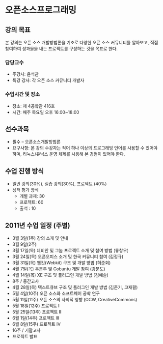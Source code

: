 # 오픈소스프로그래밍 #
## 강의 목표 ##
본 강의는 오픈 소스 개발방법론을 기초로 다양한 오픈 소스 커뮤니티를 알아보고, 직접 참여하여 성과물을 내는 프로젝트를 구성하는 것을 목표로 한다.

### 담당교수 ###
  * 주강사: 윤석찬
  * 특강 강사: 각 오픈 소스 커뮤니티 개발자

### 수업시간 및 장소 ###
  * 장소: 제 4공학관 416호
  * 시간: 매주 목요일 오후 16:00~18:00

## 선수과목 ##
  * 필수 – 오픈소스개발방법론
  * 요구사항: 본 강의 수강자는 적어 하나 이상의 프로그래밍 언어를 사용할 수 있어야 하며, 리눅스/유닉스 운영 체제를 사용해 본 경험이 있어야 한다.

## 수업 진행 방식 ##
  * 일반 강의(30%), 실습 강의(30%), 프로젝트 (40%)
  * 성적 평가 방식
    * 개별 과제: 30
    * 프로젝트: 60
    * 출석 : 10

## 2011년 수업 일정 (주별) ##
  * 3월 3일(1주)  강의 소개 및 안내
  * 3월 9일(2주)
  * 3월 17일(목) 데비안 및 그놈 프로젝트 소개 및 참여 방법 (류창우)
  * 3월 24일(목) 오픈오피스 소개 및 한국 커뮤니티 참여 (김정규)
  * 3월 31일(목) 웹킷(Webkit) 구조 및 개발 방법 (허준회)
  * 4월  7일(목) 우분투 및 Cobuntu 개발 참여 (강분도)
  * 4월 14일(목) XE 구조 및 플러그인 개발 방법 (김예솔)
  * 8주	/ 중간고사
  * 4월 28일(목) 텍스트큐브 구조 및 플러그인 개발 방법 (김준기, 고재필)
  * 5월 4일(10주)	오픈 소스와 소프트웨어 공학 연구
  * 5월 11일(11주) 오픈 소스의 사회적 영향 (OCW, CreativeCommons)
  * 5월 18일(12주)	프로젝트 I
  * 5월 25일(13주)	프로젝트 II
  * 6월 1일(14주)	프로젝트 III
  * 6월 8일(15주)	프로젝트 IV
  * 16주	/ 기말고사
  * 프로젝트 발표